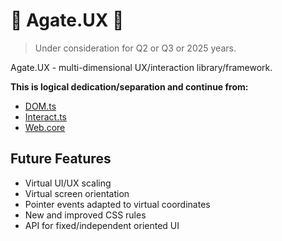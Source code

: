 # 💎 Agate.UX 💎

> Under consideration for Q2 or Q3 or 2025 years.

Agate.UX - multi-dimensional UX/interaction library/framework.

**This is logical dedication/separation and continue from:**

- [DOM.ts](https://github.com/unite-2-re/dom.ts)
- [Interact.ts](https://github.com/unite-2-re/interact.ts)
- [Web.core](https://github.com/unite-2-re/web.core)

## Future Features

- Virtual UI/UX scaling
- Virtual screen orientation
- Pointer events adapted to virtual coordinates
- New and improved CSS rules
- API for fixed/independent oriented UI
